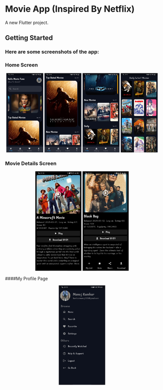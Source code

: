 # Movie App (Inspired By Netflix)

A new Flutter project.

## Getting Started

### Here are some screenshots of the app:

### Home Screen
<p align="center">
  <img src="Assets/ScreenShots/movie_s8.jpg" width="24%">
  <img src="Assets/ScreenShots/movie_s1.jpg" width="24%">
  <img src="Assets/ScreenShots/movie_s4.jpg" width="24%">
   <img src="Assets/ScreenShots/movie_s3.jpg" width="24%">
</p>

### Movie Details Screen
<p align="center">
  <img src="Assets/ScreenShots/movie_s5.jpg" width="30%">
  <img src="Assets/ScreenShots/movie_s6.jpg" width="30%">
</p>

####My Profile Page
<p align="center">
  <img src="Assets/ScreenShots/movie_s7.jpg" width="30%">
</p>
